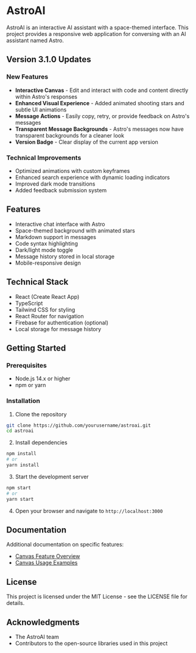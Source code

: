 # AstroAI

AstroAI is an interactive AI assistant with a space-themed interface. This project provides a responsive web application for conversing with an AI assistant named Astro.

## Version 3.1.0 Updates

### New Features
- **Interactive Canvas** - Edit and interact with code and content directly within Astro's responses
- **Enhanced Visual Experience** - Added animated shooting stars and subtle UI animations
- **Message Actions** - Easily copy, retry, or provide feedback on Astro's messages
- **Transparent Message Backgrounds** - Astro's messages now have transparent backgrounds for a cleaner look
- **Version Badge** - Clear display of the current app version

### Technical Improvements
- Optimized animations with custom keyframes
- Enhanced search experience with dynamic loading indicators
- Improved dark mode transitions
- Added feedback submission system

## Features
- Interactive chat interface with Astro
- Space-themed background with animated stars
- Markdown support in messages
- Code syntax highlighting
- Dark/light mode toggle
- Message history stored in local storage
- Mobile-responsive design

## Technical Stack
- React (Create React App)
- TypeScript
- Tailwind CSS for styling
- React Router for navigation
- Firebase for authentication (optional)
- Local storage for message history

## Getting Started

### Prerequisites
- Node.js 14.x or higher
- npm or yarn

### Installation
1. Clone the repository
```bash
git clone https://github.com/yourusername/astroai.git
cd astroai
```

2. Install dependencies
```bash
npm install
# or
yarn install
```

3. Start the development server
```bash
npm start
# or
yarn start
```

4. Open your browser and navigate to `http://localhost:3000`

## Documentation
Additional documentation on specific features:
- [Canvas Feature Overview](./docs/canvas-feature.md)
- [Canvas Usage Examples](./docs/canvas-examples.md)

## License
This project is licensed under the MIT License - see the LICENSE file for details.

## Acknowledgments
- The AstroAI team
- Contributors to the open-source libraries used in this project
